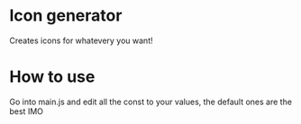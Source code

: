 # Icon generator
Creates icons for whatevery you want!

# How to use 
Go into main.js and edit all the const to your values, the default ones are the best IMO